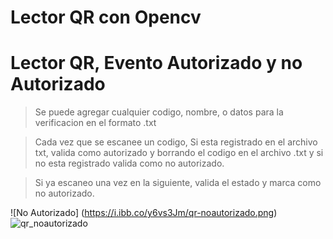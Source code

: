 # Lector QR con Opencv

# Lector QR, Evento Autorizado y no Autorizado
> Se puede agregar cualquier codigo, nombre, o datos para la verificacion en el formato .txt


> Cada vez que se escanee un codigo, Si esta registrado en el archivo txt, valida como autorizado y borrando el codigo en el archivo .txt y si no esta registrado valida como no autorizado.

> Si ya escaneo una vez en la siguiente, valida el estado y marca como no autorizado.

![No Autorizado] (https://i.ibb.co/y6vs3Jm/qr-noautorizado.png)
![qr_noautorizado](https://user-images.githubusercontent.com/85260519/168177721-546c64a1-7a6f-4780-8f99-b19731846b5d.PNG)
